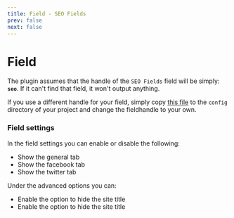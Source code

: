 ```yaml
---
title: Field - SEO Fields
prev: false
next: false
---
```

# Field

The plugin assumes that the handle of the `SEO Fields` field will be simply: __`seo`__. If it can't find that field, it won't output anything.

If you use a different handle for your field, simply copy [this file](src/config.php) to the `config` directory of your project and change the fieldhandle to your own. 

### Field settings
In the field settings you can enable or disable the following:
- Show the general tab
- Show the facebook tab
- Show the twitter tab

Under the advanced options you can:
- Enable the option to hide the site title
- Enable the option to hide the site title